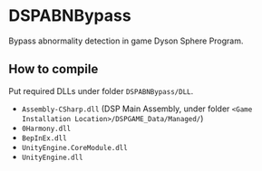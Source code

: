 # DSPABNBypass
Bypass abnormality detection in game Dyson Sphere Program.

## How to compile
Put required DLLs under folder `DSPABNBypass/DLL`.
- `Assembly-CSharp.dll` (DSP Main Assembly, under folder `<Game Installation Location>/DSPGAME_Data/Managed/`)
- `0Harmony.dll`
- `BepInEx.dll`
- `UnityEngine.CoreModule.dll`
- `UnityEngine.dll`